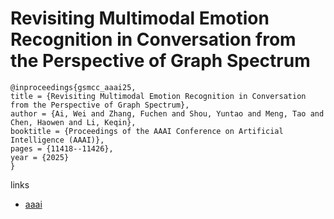 # Revisiting Multimodal Emotion Recognition in Conversation from the Perspective of Graph Spectrum

```
@inproceedings{gsmcc_aaai25,
title = {Revisiting Multimodal Emotion Recognition in Conversation from the Perspective of Graph Spectrum},
author = {Ai, Wei and Zhang, Fuchen and Shou, Yuntao and Meng, Tao and Chen, Haowen and Li, Keqin},
booktitle = {Proceedings of the AAAI Conference on Artificial Intelligence (AAAI)},
pages = {11418--11426},
year = {2025}
}
```

links
- [aaai](https://ojs.aaai.org/index.php/AAAI/article/view/33242)
